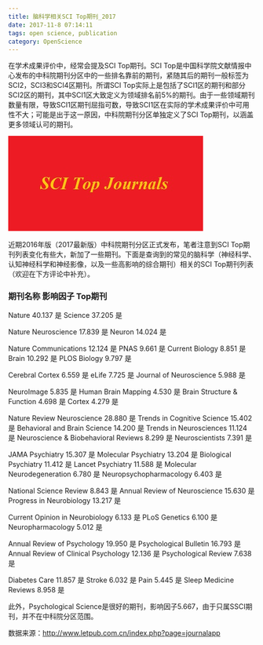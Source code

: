 ```yaml
---
title: 脑科学相关SCI Top期刊_2017
date: 2017-11-8 07:14:11
tags: open science, publication
category: OpenScience
---
```

在学术成果评价中，经常会提及SCI Top期刊。SCI Top是中国科学院文献情报中心发布的中科院期刊分区中的一些排名靠前的期刊，紧随其后的期刊一般标签为SCI2，SCI3和SCI4区期刊。所谓SCI Top实际上是包括了SCI1区的期刊和部分SCI2区的期刊，其中SCI1区大致定义为领域排名前5%的期刊。由于一些领域期刊数量有限，导致SCI1区期刊屈指可数，导致SCI1区在实际的学术成果评价中可用性不大；可能是出于这一原因，中科院期刊分区单独定义了SCI Top期刊，以涵盖更多领域认可的期刊。

![SCI Top 期刊](/images/post_images/scitop.jpg "SCI Top 期刊")

近期2016年版（2017最新版）中科院期刊分区正式发布，笔者注意到SCI Top期刊列表变化有些大，新加了一些期刊。下面是查询到的常见的脑科学（神经科学、认知神经科学和神经影像，以及一些高影响的综合期刊）相关的SCI Top期刊列表（欢迎在下方评论中补充）。

### 期刊名称 影响因子 Top期刊

Nature 40.137 是
Science 37.205 是

Nature Neuroscience 17.839 是
Neuron 14.024 是

Nature Communications 12.124 是
PNAS 9.661 是
Current Biology 8.851 是
Brain 10.292 是
PLOS Biology 9.797 是

Cerebral Cortex 6.559 是
eLife 7.725 是
Journal of Neuroscience 5.988 是

NeuroImage 5.835 是
Human Brain Mapping 4.530 是
Brain Structure & Function 4.698 是
Cortex 4.279 是

Nature Review Neuroscience 28.880 是
Trends in Cognitive Science 15.402 是
Behavioral and Brain Science 14.200 是
Trends in Neurosciences 11.124 是
Neuroscience & Biobehavioral Reviews 8.299 是
Neuroscientists 7.391 是

JAMA Psychiatry 15.307 是
Molecular Psychiatry 13.204 是
Biological Psychiatry 11.412 是
Lancet Psychiatry 11.588 是
Molecular Neurodegeneration 6.780 是
Neuropsychopharmacology 6.403 是

National Science Review 8.843 是
Annual Review of Neuroscience 15.630 是
Progress in Neurobiology 13.217 是

Current Opinion in Neurobiology 6.133 是
PLoS Genetics 6.100 是
Neuropharmacology 5.012 是

Annual Review of Psychology 19.950 是
Psychological Bulletin 16.793 是
Annual Review of Clinical Psychology 12.136 是
Psychological Review 7.638 是

Diabetes Care 11.857 是
Stroke 6.032 是
Pain 5.445 是
Sleep Medicine Reviews 8.958 是

此外，Psychological Science是很好的期刊，影响因子5.667，由于只属SSCI期刊，并不在中科院分区范围。

数据来源：http://www.letpub.com.cn/index.php?page=journalapp
